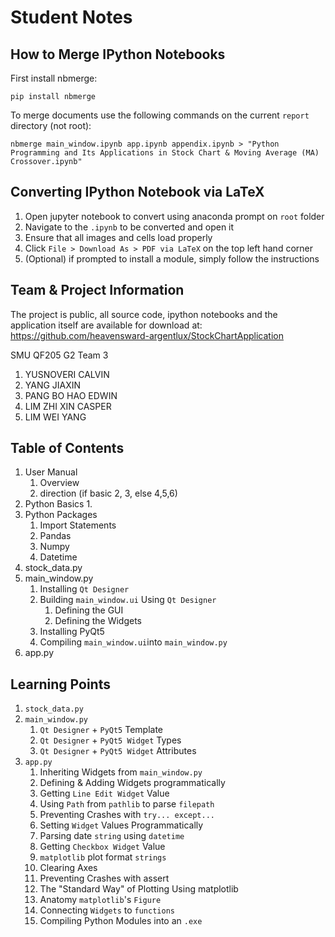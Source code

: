 # Student Notes

## How to Merge IPython Notebooks
First install nbmerge:
```
pip install nbmerge
```
To merge documents use the following commands on the current `report` directory (not root):
```
nbmerge main_window.ipynb app.ipynb appendix.ipynb > "Python Programming and Its Applications in Stock Chart & Moving Average (MA) Crossover.ipynb"
```

## Converting IPython Notebook via LaTeX
1. Open jupyter notebook to convert using anaconda prompt on `root` folder
2. Navigate to the `.ipynb` to be converted and open it
3. Ensure that all images and cells load properly
4. Click `File > Download As > PDF via LaTeX` on the top left hand corner
5. (Optional) if prompted to install a module, simply follow the instructions

## Team & Project Information
The project is public, all source code, ipython notebooks and the application itself are available for download at: https://github.com/heavensward-argentlux/StockChartApplication

SMU QF205 G2 Team 3
1. YUSNOVERI CALVIN
2. YANG JIAXIN
3. PANG BO HAO EDWIN
4. LIM ZHI XIN CASPER
5. LIM WEI YANG

## Table of Contents
1. User Manual
    1. Overview
    2. direction (if basic 2, 3, else 4,5,6)
2. Python Basics
    1.
3. Python Packages
    1. Import Statements
    2. Pandas
    3. Numpy
    4. Datetime
4. stock_data.py
5. main_window.py
    1. Installing `Qt Designer`
    2. Building `main_window.ui` Using `Qt Designer`
        1. Defining the GUI
        2. Defining the Widgets
    3. Installing PyQt5
    4. Compiling `main_window.ui`into `main_window.py`
6. app.py

## Learning Points
1. `stock_data.py`
2. `main_window.py`
    1. `Qt Designer` + `PyQt5` Template
    2. `Qt Designer` + `PyQt5 Widget` Types
    3. `Qt Designer` + `PyQt5 Widget` Attributes
3. `app.py`
    1. Inheriting Widgets from `main_window.py`
    2. Defining & Adding Widgets programmatically
    3. Getting `Line Edit Widget` Value
    4. Using `Path` from `pathlib` to parse `filepath`
    5. Preventing Crashes with `try... except...`
    6. Setting `Widget` Values Programmatically
    7. Parsing date `string` using `datetime`
    8. Getting `Checkbox Widget` Value
    9. `matplotlib` plot format `strings`
    10. Clearing Axes
    11. Preventing Crashes with assert
    12. The "Standard Way" of Plotting Using matplotlib
    13. Anatomy `matplotlib`'s `Figure`
    14. Connecting `Widgets` to `functions`
    15. Compiling Python Modules into an `.exe`

